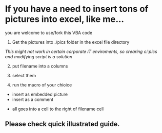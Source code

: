 # If you have a need to insert tons of pictures into excel, like me...
you are welcome to use/fork this VBA code

1. Get the pictures into ./pics folder in the excel file directory 

_This might not work in certain corporate IT enviroments, so crearing c:\pics and modifying script is a solution_

2. put filename into a columns

3. select them

4. run the macro of your chioice
  + insert as embedded picture 
  + insert as a comment 
  - all goes into a cell to the right of filename cell

## Please check quick illustrated guide.
